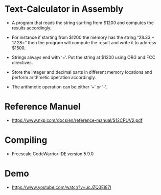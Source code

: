 # Text-Calculator in Assembly

- A program that reads the string starting from $1200 and computes the results accordingly.

- For instance if starting from $1200 the memory has the string “28.33 + 17.28=” then the program will compute the result and write it to address $1500.

- Strings always end with ‘=’. Put the string at $1200 using ORG and FCC directives.

- Store the integer and decimal parts in different memory locations and perform arithmetic operation accordingly.

- The arithmetic operation can be either ‘+’ or ‘-‘. 

# Reference Manuel 

- https://www.nxp.com/docs/en/reference-manual/S12CPUV2.pdf

# Compiling

- Freescale CodeWarrior IDE version 5.9.0

# Demo

  - https://www.youtube.com/watch?v=ucJZQ3Ei87I
  
